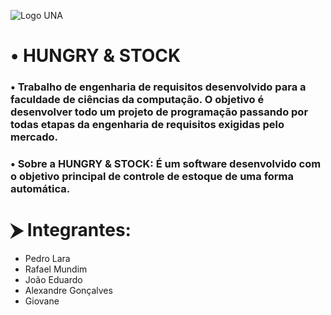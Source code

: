 ![Logo UNA](https://upload.wikimedia.org/wikipedia/commons/archive/9/96/20181204133959%21Centro_Universit%C3%A1rio_UNA.png)
#
# • HUNGRY & STOCK
### • Trabalho de engenharia de requisitos desenvolvido para a faculdade de ciências da computação. O objetivo é desenvolver todo um projeto de programação passando por todas etapas da engenharia de requisitos exigidas pelo mercado.
### • Sobre a HUNGRY & STOCK: É um software desenvolvido com o objetivo principal de controle de estoque de uma forma automática.
#
# ⮞ Integrantes:
- Pedro Lara
- Rafael Mundim
- João Eduardo
- Alexandre Gonçalves
- Giovane
#
